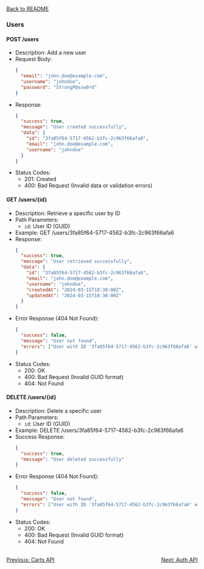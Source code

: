 [Back to README](../README.md)

### Users

#### POST /users
- Description: Add a new user
- Request Body:
  ```json
  {
    "email": "john.doe@example.com",
    "username": "johndoe",
    "password": "StrongP@ssw0rd"
  }
  ```
- Response: 
  ```json
  {
    "success": true,
    "message": "User created successfully",
    "data": {
      "id": "3fa85f64-5717-4562-b3fc-2c963f66afa6",
      "email": "john.doe@example.com",
      "username": "johndoe"
    }
  }
  ```
- Status Codes:
  - 201: Created
  - 400: Bad Request (Invalid data or validation errors)

#### GET /users/{id}
- Description: Retrieve a specific user by ID
- Path Parameters:
  - `id`: User ID (GUID)
- Example: GET /users/3fa85f64-5717-4562-b3fc-2c963f66afa6
- Response: 
  ```json
  {
    "success": true,
    "message": "User retrieved successfully",
    "data": {
      "id": "3fa85f64-5717-4562-b3fc-2c963f66afa6",
      "email": "john.doe@example.com",
      "username": "johndoe",
      "createdAt": "2024-03-15T10:30:00Z",
      "updatedAt": "2024-03-15T10:30:00Z"
    }
  }
  ```
- Error Response (404 Not Found):
  ```json
  {
    "success": false,
    "message": "User not found",
    "errors": ["User with ID '3fa85f64-5717-4562-b3fc-2c963f66afa6' was not found"]
  }
  ```
- Status Codes:
  - 200: OK
  - 400: Bad Request (Invalid GUID format)
  - 404: Not Found

#### DELETE /users/{id}
- Description: Delete a specific user
- Path Parameters:
  - `id`: User ID (GUID)
- Example: DELETE /users/3fa85f64-5717-4562-b3fc-2c963f66afa6
- Success Response: 
  ```json
  {
    "success": true,
    "message": "User deleted successfully"
  }
  ```
- Error Response (404 Not Found):
  ```json
  {
    "success": false,
    "message": "User not found",
    "errors": ["User with ID '3fa85f64-5717-4562-b3fc-2c963f66afa6' was not found"]
  }
  ```
- Status Codes:
  - 200: OK
  - 400: Bad Request (Invalid GUID format)
  - 404: Not Found

<br/>
<div style="display: flex; justify-content: space-between;">
  <a href="./carts-api.md">Previous: Carts API</a>
  <a href="./auth-api.md">Next: Auth API</a>
</div>
